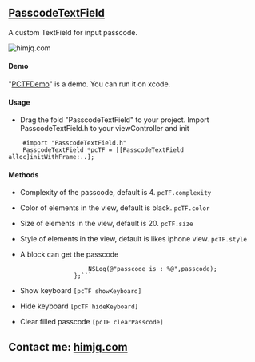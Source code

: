 ## [PasscodeTextField](https://github.com/JQ-miao/PasscodeTextField)
A custom TextField for input passcode.

![himjq.com](http://ohe9u92g1.bkt.clouddn.com/20161130_himjq-1.gif)

#### Demo
"[PCTFDemo](https://github.com/JQ-miao/PasscodeTextField/tree/master/PCTFDemo)" is a demo. You can run it on xcode.

#### Usage
- Drag the fold "PasscodeTextField" to your project. Import PasscodeTextField.h to your viewController and init   
```
    #import "PasscodeTextField.h"
    PasscodeTextField *pcTF = [[PasscodeTextField alloc]initWithFrame:..];
```

#### Methods
- Complexity of the passcode, default is 4.
    `pcTF.complexity`

- Color of elements in the view, default is black.
    `pcTF.color`

- Size of elements in the view, default is 20.
    `pcTF.size`

- Style of elements in the view, default is likes iphone view.
    `pcTF.style`

- A block can get the passcode
    ```pcTF.getPasscode = ^(NSString *passcode,PasscodeTextField *pcTF){
                       NSLog(@"passcode is : %@",passcode);
                   };```
    
- Show keyboard
    `[pcTF showKeyboard]`

- Hide keyboard
    `[pcTF hideKeyboard]`

- Clear filled passcode
    `[pcTF clearPasscode]`

## Contact me: [himjq.com](http://himjq.com)

